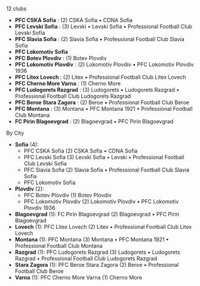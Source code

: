12 clubs

- **PFC CSKA Sofia** : (2) CSKA Sofia • CDNA Sofia
- **PFC Levski Sofia** : (3) Levski • Levski Sofia • Professional Football Club Levski Sofia
- **PFC Slavia Sofia** : (2) Slavia Sofia • Professional Football Club Slavia Sofia
- **PFC Lokomotiv Sofia**
- **PFC Botev Plovdiv** : (1) Botev Plovdiv
- **PFC Lokomotiv Plovdiv** : (2) Lokomotiv Plovdiv • PFC Lokomotiv Plovdiv 1936
- **PFC Litex Lovech** : (2) Litex • Professional Football Club Litex Lovech
- **PFC Cherno More Varna** : (1) Cherno More
- **PFC Ludogorets Razgrad** : (3) Ludogorets • Ludogorets Razgrad • Professional Football Club Ludogorets Razgrad
- **PFC Beroe Stara Zagora** : (2) Beroe • Professional Football Club Beroe
- **PFC Montana** : (3) Montana • PFC Montana 1921 • Professional Football Club Montana
- **FC Pirin Blagoevgrad** : (2) Blagoevgrad • PFC Pirin Blagoevgrad




By City

- **Sofia** (4): 
  - PFC CSKA Sofia  (2) CSKA Sofia • CDNA Sofia
  - PFC Levski Sofia  (3) Levski Sofia • Levski • Professional Football Club Levski Sofia
  - PFC Slavia Sofia  (2) Slavia Sofia • Professional Football Club Slavia Sofia
  - PFC Lokomotiv Sofia 
- **Plovdiv** (2): 
  - PFC Botev Plovdiv  (1) Botev Plovdiv
  - PFC Lokomotiv Plovdiv  (2) Lokomotiv Plovdiv • PFC Lokomotiv Plovdiv 1936
- **Blagoevgrad** (1): FC Pirin Blagoevgrad  (2) Blagoevgrad • PFC Pirin Blagoevgrad
- **Lovech** (1): PFC Litex Lovech  (2) Litex • Professional Football Club Litex Lovech
- **Montana** (1): PFC Montana  (3) Montana • PFC Montana 1921 • Professional Football Club Montana
- **Razgrad** (1): PFC Ludogorets Razgrad  (3) Ludogorets • Ludogorets Razgrad • Professional Football Club Ludogorets Razgrad
- **Stara Zagora** (1): PFC Beroe Stara Zagora  (2) Beroe • Professional Football Club Beroe
- **Varna** (1): PFC Cherno More Varna  (1) Cherno More


